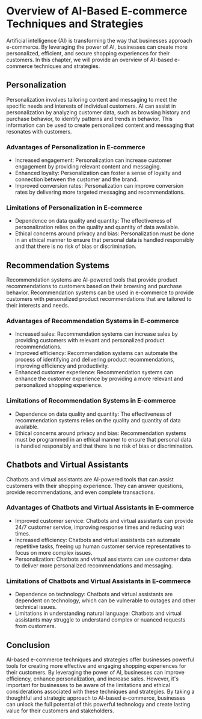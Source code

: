 Overview of AI-Based E-commerce Techniques and Strategies
========================================================================================================

Artificial intelligence (AI) is transforming the way that businesses approach e-commerce. By leveraging the power of AI, businesses can create more personalized, efficient, and secure shopping experiences for their customers. In this chapter, we will provide an overview of AI-based e-commerce techniques and strategies.

Personalization
---------------

Personalization involves tailoring content and messaging to meet the specific needs and interests of individual customers. AI can assist in personalization by analyzing customer data, such as browsing history and purchase behavior, to identify patterns and trends in behavior. This information can be used to create personalized content and messaging that resonates with customers.

### Advantages of Personalization in E-commerce

* Increased engagement: Personalization can increase customer engagement by providing relevant content and messaging.
* Enhanced loyalty: Personalization can foster a sense of loyalty and connection between the customer and the brand.
* Improved conversion rates: Personalization can improve conversion rates by delivering more targeted messaging and recommendations.

### Limitations of Personalization in E-commerce

* Dependence on data quality and quantity: The effectiveness of personalization relies on the quality and quantity of data available.
* Ethical concerns around privacy and bias: Personalization must be done in an ethical manner to ensure that personal data is handled responsibly and that there is no risk of bias or discrimination.

Recommendation Systems
----------------------

Recommendation systems are AI-powered tools that provide product recommendations to customers based on their browsing and purchase behavior. Recommendation systems can be used in e-commerce to provide customers with personalized product recommendations that are tailored to their interests and needs.

### Advantages of Recommendation Systems in E-commerce

* Increased sales: Recommendation systems can increase sales by providing customers with relevant and personalized product recommendations.
* Improved efficiency: Recommendation systems can automate the process of identifying and delivering product recommendations, improving efficiency and productivity.
* Enhanced customer experience: Recommendation systems can enhance the customer experience by providing a more relevant and personalized shopping experience.

### Limitations of Recommendation Systems in E-commerce

* Dependence on data quality and quantity: The effectiveness of recommendation systems relies on the quality and quantity of data available.
* Ethical concerns around privacy and bias: Recommendation systems must be programmed in an ethical manner to ensure that personal data is handled responsibly and that there is no risk of bias or discrimination.

Chatbots and Virtual Assistants
-------------------------------

Chatbots and virtual assistants are AI-powered tools that can assist customers with their shopping experience. They can answer questions, provide recommendations, and even complete transactions.

### Advantages of Chatbots and Virtual Assistants in E-commerce

* Improved customer service: Chatbots and virtual assistants can provide 24/7 customer service, improving response times and reducing wait times.
* Increased efficiency: Chatbots and virtual assistants can automate repetitive tasks, freeing up human customer service representatives to focus on more complex issues.
* Personalization: Chatbots and virtual assistants can use customer data to deliver more personalized recommendations and messaging.

### Limitations of Chatbots and Virtual Assistants in E-commerce

* Dependence on technology: Chatbots and virtual assistants are dependent on technology, which can be vulnerable to outages and other technical issues.
* Limitations in understanding natural language: Chatbots and virtual assistants may struggle to understand complex or nuanced requests from customers.

Conclusion
----------

AI-based e-commerce techniques and strategies offer businesses powerful tools for creating more effective and engaging shopping experiences for their customers. By leveraging the power of AI, businesses can improve efficiency, enhance personalization, and increase sales. However, it's important for businesses to be aware of the limitations and ethical considerations associated with these techniques and strategies. By taking a thoughtful and strategic approach to AI-based e-commerce, businesses can unlock the full potential of this powerful technology and create lasting value for their customers and stakeholders.
